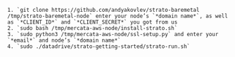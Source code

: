
    1. `git clone https://github.com/andyakovlev/strato-baremetal /tmp/strato-baremetal-node` enter your node’s `*domain name*`, as well as `*CLIENT_ID*` and `*CLIENT_SECRET*` you got from us
    2. `sudo bash /tmp/mercata-aws-node/install-strato.sh`
    3. `sudo python3 /tmp/mercata-aws-node/ssl-setup.py` and enter your `*email*` and node’s `*domain name*`
    4. `sudo ./datadrive/strato-getting-started/strato-run.sh`